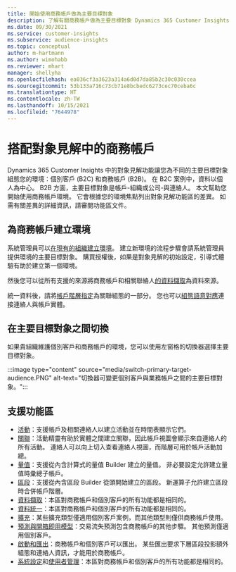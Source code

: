 ```yaml
---
title: 開始使用商務帳戶做為主要目標對象
description: 了解有關商務帳戶做為主要目標對象 Dynamics 365 Customer Insights。
ms.date: 09/30/2021
ms.service: customer-insights
ms.subservice: audience-insights
ms.topic: conceptual
author: m-hartmann
ms.author: wimohabb
ms.reviewer: mhart
manager: shellyha
ms.openlocfilehash: ea036cf3a3623a314a6d0d7da85b2c30c030ccea
ms.sourcegitcommit: 53b133a716c73cb71e8bcbedc6273cec70ceba6c
ms.translationtype: HT
ms.contentlocale: zh-TW
ms.lasthandoff: 10/15/2021
ms.locfileid: "7644978"
---
```

# <a name="work-with-business-accounts-in-audience-insights"></a>搭配對象見解中的商務帳戶

Dynamics 365 Customer Insights 中的對象見解功能讓您為不同的主要目標對象組態您的環境：個別客戶 (B2C) 和商務帳戶 (B2B)。 在 B2C 案例中，資料以個人為中心。 B2B 方面，主要目標對象是帳戶-組織或公司-與連絡人。 本文幫助您開始使用商務帳戶環境。 它會根據您的環境焦點列出對象見解功能區的差異。 如需有關差異的詳細資訊，請審閱功能區文件。 

## <a name="create-an-environment-for-business-accounts"></a>為商務帳戶建立環境

系統管理員可以[在現有的組織建立環境](create-environment.md)。 建立新環境的流程步驟會請系統管理員提供環境的主要目標對象。 購買授權後，如果是對象見解的初始設定，引導式體驗有助於建立第一個環境。

然後您可以從所有支援的來源將商務帳戶和相關聯絡人[的資料擷取](data-sources.md)為資料來源。

統一資料後，請將[帳戶階層指定](relationships.md#set-up-account-hierarchies)為關聯組態的一部分。 您也可以[組態語意對應](semantic-mappings.md)連接連絡人與帳戶實體。 

## <a name="switch-between-primary-target-audience"></a>在主要目標對象之間切換

如果貴組織維護個別客戶和商務帳戶的環境，您可以使用左窗格的切換器選擇主要目標對象。

:::image type="content" source="media/switch-primary-target-audience.PNG" alt-text="切換器可變更個別客戶與業務帳戶之間的主要目標對象。":::

## <a name="supported-feature-areas"></a>支援功能區

- [活動](activities.md)：支援帳戶及相關連絡人以建立活動並在時間表顯示它們。
- [關聯](relationships.md)：活動精靈有助於實體之間建立關聯，因此帳戶視圖會顯示來自連絡人的所有活動。 連絡人可以向上切入查看連絡人視圖，而階層可用於帳戶活動加總。
- [量值](measures.md)：支援從內含計算式的量值 Builder 建立的量值。 非必要設定允許建立量值時彙總子帳戶。
- [區段](segments.md)：支援從內含區段 Builder 從頭開始建立的區段。 新運算子允許建立區段時合併帳戶階層。
- [資料擷取](data-sources.md)：本區對商務帳戶和個別客戶的所有功能都是相同的。
- [資料統一](data-unification.md)：本區對商務帳戶和個別客戶的所有功能都是相同的。
- [擴充](enrichment-hub.md)：某些擴充類型僅適用個別客戶案例，而其他類型則僅供商務帳戶使用。
- [預測與開箱即用模型](predictions-overview.md)：交易流失預測包含商務帳戶的其他步驟。 其他預測僅適用個別客戶。
- [啟動和匯出](export-destinations.md)：商務帳戶和個別客戶可以匯出。 某些匯出要求下層區段投影額外組態和連絡人資訊，才能用於商務帳戶。
- [系統設定](system.md)和[使用者管理](permissions.md)：本區對商務帳戶和個別客戶的所有功能都是相同的。

